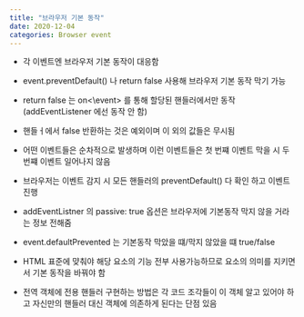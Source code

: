 ```yaml
---
title: "브라우저 기본 동작"
date: 2020-12-04
categories: Browser event
---
```


- 각 이벤트엔 브라우저 기본 동작이 대응함

- event.preventDefault() 나 return false 사용해 브라우저 기본 동작 막기 가능

- return false 는 on<\event> 를 통해 할당된 핸들러에서만 동작 (addEventListener 에선 동작 안 함)

- 핸들ㅓ에서 false 반환하는 것은 예외이며 이 외의 값들은 무시됨

- 어떤 이벤트들은 순차적으로 발생하며 이런 이벤트들은 첫 번쨰 이벤트 막을 시 두 번쨰 이벤트 일어나지 않음

- 브라우저는 이벤트 감지 시 모든 핸들러의 preventDefault() 다 확인 하고 이벤트 진행

- addEventListner 의 passive: true 옵션은 브라우저에 기본동작 막지 않을 거라는 정보 전해줌

- event.defaultPrevented 는 기본동작 막았을 떄/막지 않았을 떄 true/false

- HTML 표준에 먖춰야 해당 요소의 기능 전부 사용가능하므로 요소의 의미를 지키면서 기본 동작을 바꿔야 함

- 전역 객체에 전용 핸들러 구현하는 방법은 각 코드 조각들이 이 객체 알고 있어야 하고 자신만의 핸들러 대신 객체에 의존하게 된다는 단점 있음
